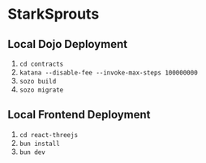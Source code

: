 # StarkSprouts

## Local Dojo Deployment 

1. ``` cd contracts ```
2. ``` katana --disable-fee --invoke-max-steps 100000000 ```
3. ``` sozo build ```
4. ``` sozo migrate ```

## Local Frontend Deployment 

1. ``` cd react-threejs ```
2. ``` bun install ```
3. ``` bun dev ```

   
